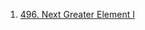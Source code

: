 
1. [496. Next Greater Element I](https://leetcode.com/problems/next-greater-element-i/description/)
